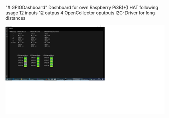 "# GPIODashboard" 
Dashboard for own Raspberry Pi3B(+) HAT following usage
12 inputs
12 outpus
4 OpenCollector oputputs
I2C-Driver for long distances

![Screenshot](GPIODashboard.png)
